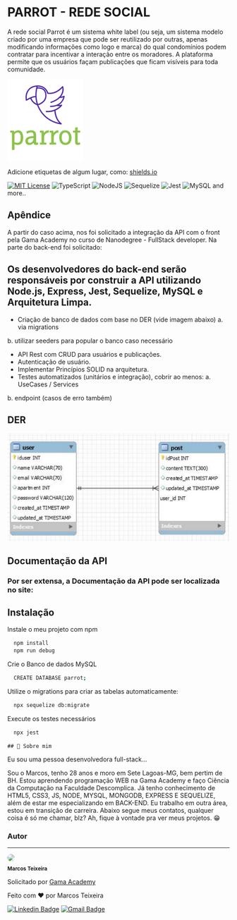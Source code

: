 
# PARROT - REDE SOCIAL

A rede social Parrot é um sistema white label (ou seja, um sistema modelo criado por uma empresa que pode ser reutilizado por outras, apenas modificando informações como logo e marca) do qual condomínios podem contratar para incentivar a interação entre os moradores. A plataforma permite que os usuários façam publicações que ficam visíveis para toda comunidade.




![Logo](/src/views/logo-colorido.png)


Adicione etiquetas de algum lugar, como: [shields.io](https://shields.io/)

[![MIT License](https://img.shields.io/badge/License-MIT-green.svg)](https://choosealicense.com/licenses/mit/)
![TypeScript](https://img.shields.io/badge/typescript-%23007ACC.svg?style=for-the-badge&logo=typescript&logoColor=white)
![NodeJS](https://img.shields.io/badge/node.js-6DA55F?style=for-the-badge&logo=node.js&logoColor=white)
![Sequelize](https://img.shields.io/badge/Sequelize-52B0E7?style=for-the-badge&logo=Sequelize&logoColor=white)
![Jest](https://img.shields.io/badge/-jest-%23C21325?style=for-the-badge&logo=jest&logoColor=white)
![MySQL](https://img.shields.io/badge/mysql-%2300f.svg?style=for-the-badge&logo=mysql&logoColor=white)
and more..
## Apêndice

A partir do caso acima, nos foi solicitado a integração da API com o front pela Gama Academy no curso de Nanodegree - FullStack developer. 
Na parte do back-end foi solicitado:

Os desenvolvedores do back-end serão responsáveis por
construir a API utilizando Node.js, Express, Jest, Sequelize,
MySQL e Arquitetura Limpa.
-

- Criação de banco de dados com base no DER (vide imagem abaixo)
a. via migrations

b. utilizar seeders para popular o banco caso
necessário

- API Rest com CRUD para usuários e publicações.
- Autenticação de usuário.
- Implementar Princípios SOLID na arquitetura.
- Testes automatizados (unitários e integração), cobrir ao menos:
a. UseCases / Services

b. endpoint (casos de erro também)

## DER

![Logo](/src/views/der.png)


## Documentação da API

### Por ser extensa, a Documentação da API pode ser localizada no site: 


## Instalação

Instale o meu projeto com npm

```bash
  npm install 
  npm run debug
```

Crie o Banco de dados MySQL

```bash
  CREATE DATABASE parrot;
```

Utilize o migrations para criar as tabelas automaticamente:

```bash
  npx sequelize db:migrate
```

Execute os testes necessários

```bash
  npx jest
```

    ## 🚀 Sobre mim
Eu sou uma pessoa desenvolvedora full-stack...

Sou o Marcos, tenho 28 anos e moro em Sete Lagoas-MG, bem pertim de BH.
Estou aprendendo programação WEB na Gama Academy e faço Ciência da Computação na Faculdade Descomplica. Já tenho conhecimento de HTML5, CSS3, JS, NODE, MYSQL, MONGODB, EXPRESS E SEQUELIZE, além de estar me especializando em BACK-END.
Eu trabalho em outra área, estou em transição de carreira. Abaixo segue meus contatos, qualquer coisa é só me chamar, blz?
Ah, fique à vontade pra ver meus projetos. 😁

### Autor
---

<p>
 <img style="border-radius: 50%;" src="https://avatars.githubusercontent.com/u/105946388?s=96&v=4" width="100px;"/>
 <br />
 <sub><b>Marcos Teixeira</b></sub></p>
 <p>Solicitado por <a href="https://github.com/gamaacademy">Gama Academy</a></p>


Feito com ❤️ por Marcos Teixeira

[![Linkedin Badge](https://img.shields.io/badge/-Marcos-blue?style=flat-square&logo=Linkedin&logoColor=white&link=https://www.linkedin.com/in/marcos-teixeira-jr2022/)](https://www.linkedin.com/in/marcos-teixeira-jr2022/) 
[![Gmail Badge](https://img.shields.io/badge/-marcxstx@gmail.com-c14438?style=flat-square&logo=Gmail&logoColor=white&link=mailto:marcxstx@gmail.com)](mailto:marcxstx@gmail.com)


